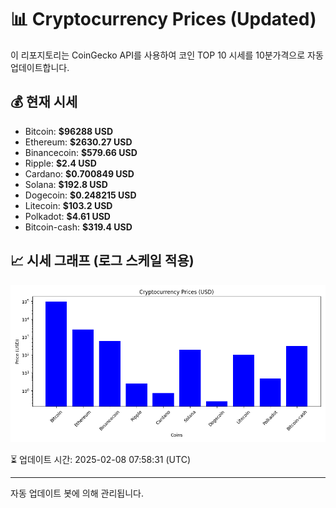 
# 📊 Cryptocurrency Prices (Updated)

이 리포지토리는 CoinGecko API를 사용하여 코인 TOP 10 시세를 10분가격으로 자동 업데이트합니다.

## 💰 현재 시세
- Bitcoin: **$96288 USD**
- Ethereum: **$2630.27 USD**
- Binancecoin: **$579.66 USD**
- Ripple: **$2.4 USD**
- Cardano: **$0.700849 USD**
- Solana: **$192.8 USD**
- Dogecoin: **$0.248215 USD**
- Litecoin: **$103.2 USD**
- Polkadot: **$4.61 USD**
- Bitcoin-cash: **$319.4 USD**

## 📈 시세 그래프 (로그 스케일 적용)
![Crypto Prices](crypto_prices.png)

⏳ 업데이트 시간: 2025-02-08 07:58:31 (UTC)

---
자동 업데이트 봇에 의해 관리됩니다.
